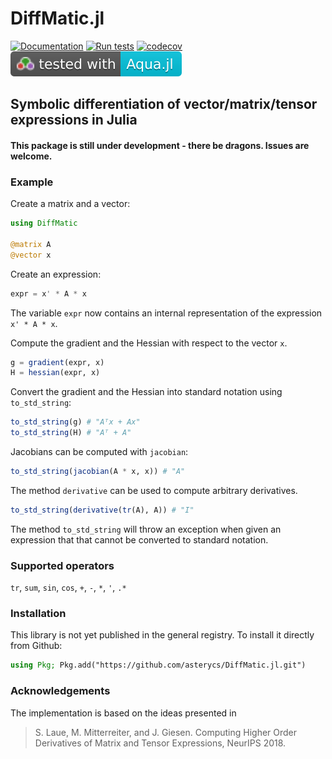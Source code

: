 # DiffMatic.jl

[![Documentation](https://img.shields.io/badge/docs-dev-blue.svg)](https://asterycs.github.io/DiffMatic.jl/dev)
[![Run tests](https://github.com/asterycs/DiffMatic.jl/actions/workflows/CI.yml/badge.svg)](https://github.com/asterycs/DiffMatic.jl/actions/workflows/CI.yml)
[![codecov](https://codecov.io/gh/asterycs/DiffMatic.jl/graph/badge.svg?token=XIVXM5EPAC)](https://codecov.io/gh/asterycs/DiffMatic.jl)
[![Aqua QA](https://raw.githubusercontent.com/JuliaTesting/Aqua.jl/master/badge.svg)](https://github.com/JuliaTesting/Aqua.jl)

## Symbolic differentiation of vector/matrix/tensor expressions in Julia

#### This package is still under development - there be dragons. Issues are welcome.

### Example

Create a matrix and a vector:

```julia
using DiffMatic

@matrix A
@vector x
```
Create an expression:
```julia
expr = x' * A * x
```
The variable `expr` now contains an internal representation of the expression `x' * A * x`.

Compute the gradient and the Hessian with respect to the vector `x`.
```julia
g = gradient(expr, x)
H = hessian(expr, x)
```
Convert the gradient and the Hessian into standard notation using `to_std_string`:
```julia
to_std_string(g) # "Aᵀx + Ax"
to_std_string(H) # "Aᵀ + A"
```

Jacobians can be computed with `jacobian`:

```julia
to_std_string(jacobian(A * x, x)) # "A"
```

The method `derivative` can be used to compute arbitrary derivatives.

```julia
to_std_string(derivative(tr(A), A)) # "I"
```
The method `to_std_string` will throw an exception when given an expression that that cannot be converted to
standard notation.

### Supported operators

`tr`, `sum`, `sin`, `cos`, `+`, `-`, `*`, `'`, `.*`

### Installation

This library is not yet published in the general registry. To install it directly from Github:

```julia
using Pkg; Pkg.add("https://github.com/asterycs/DiffMatic.jl.git")
```

### Acknowledgements

The implementation is based on the ideas presented in

> S. Laue, M. Mitterreiter, and J. Giesen.
> Computing Higher Order Derivatives of Matrix and Tensor Expressions, NeurIPS 2018.
